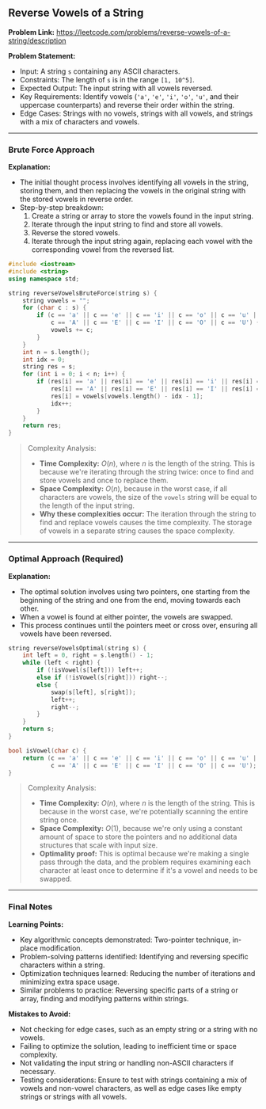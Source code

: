 ## Reverse Vowels of a String
**Problem Link:** https://leetcode.com/problems/reverse-vowels-of-a-string/description

**Problem Statement:**
- Input: A string `s` containing any ASCII characters.
- Constraints: The length of `s` is in the range `[1, 10^5]`.
- Expected Output: The input string with all vowels reversed.
- Key Requirements: Identify vowels (`'a'`, `'e'`, `'i'`, `'o'`, `'u'`, and their uppercase counterparts) and reverse their order within the string.
- Edge Cases: Strings with no vowels, strings with all vowels, and strings with a mix of characters and vowels.

---

### Brute Force Approach
**Explanation:**
- The initial thought process involves identifying all vowels in the string, storing them, and then replacing the vowels in the original string with the stored vowels in reverse order.
- Step-by-step breakdown:
  1. Create a string or array to store the vowels found in the input string.
  2. Iterate through the input string to find and store all vowels.
  3. Reverse the stored vowels.
  4. Iterate through the input string again, replacing each vowel with the corresponding vowel from the reversed list.

```cpp
#include <iostream>
#include <string>
using namespace std;

string reverseVowelsBruteForce(string s) {
    string vowels = "";
    for (char c : s) {
        if (c == 'a' || c == 'e' || c == 'i' || c == 'o' || c == 'u' ||
            c == 'A' || c == 'E' || c == 'I' || c == 'O' || c == 'U') {
            vowels += c;
        }
    }
    int n = s.length();
    int idx = 0;
    string res = s;
    for (int i = 0; i < n; i++) {
        if (res[i] == 'a' || res[i] == 'e' || res[i] == 'i' || res[i] == 'o' || res[i] == 'u' ||
            res[i] == 'A' || res[i] == 'E' || res[i] == 'I' || res[i] == 'O' || res[i] == 'U') {
            res[i] = vowels[vowels.length() - idx - 1];
            idx++;
        }
    }
    return res;
}
```

> Complexity Analysis:
> - **Time Complexity:** $O(n)$, where $n$ is the length of the string. This is because we're iterating through the string twice: once to find and store vowels and once to replace them.
> - **Space Complexity:** $O(n)$, because in the worst case, if all characters are vowels, the size of the `vowels` string will be equal to the length of the input string.
> - **Why these complexities occur:** The iteration through the string to find and replace vowels causes the time complexity. The storage of vowels in a separate string causes the space complexity.

---

### Optimal Approach (Required)
**Explanation:**
- The optimal solution involves using two pointers, one starting from the beginning of the string and one from the end, moving towards each other.
- When a vowel is found at either pointer, the vowels are swapped.
- This process continues until the pointers meet or cross over, ensuring all vowels have been reversed.

```cpp
string reverseVowelsOptimal(string s) {
    int left = 0, right = s.length() - 1;
    while (left < right) {
        if (!isVowel(s[left])) left++;
        else if (!isVowel(s[right])) right--;
        else {
            swap(s[left], s[right]);
            left++;
            right--;
        }
    }
    return s;
}

bool isVowel(char c) {
    return (c == 'a' || c == 'e' || c == 'i' || c == 'o' || c == 'u' ||
            c == 'A' || c == 'E' || c == 'I' || c == 'O' || c == 'U');
}
```

> Complexity Analysis:
> - **Time Complexity:** $O(n)$, where $n$ is the length of the string. This is because in the worst case, we're potentially scanning the entire string once.
> - **Space Complexity:** $O(1)$, because we're only using a constant amount of space to store the pointers and no additional data structures that scale with input size.
> - **Optimality proof:** This is optimal because we're making a single pass through the data, and the problem requires examining each character at least once to determine if it's a vowel and needs to be swapped.

---

### Final Notes

**Learning Points:**
- Key algorithmic concepts demonstrated: Two-pointer technique, in-place modification.
- Problem-solving patterns identified: Identifying and reversing specific characters within a string.
- Optimization techniques learned: Reducing the number of iterations and minimizing extra space usage.
- Similar problems to practice: Reversing specific parts of a string or array, finding and modifying patterns within strings.

**Mistakes to Avoid:**
- Not checking for edge cases, such as an empty string or a string with no vowels.
- Failing to optimize the solution, leading to inefficient time or space complexity.
- Not validating the input string or handling non-ASCII characters if necessary.
- Testing considerations: Ensure to test with strings containing a mix of vowels and non-vowel characters, as well as edge cases like empty strings or strings with all vowels.